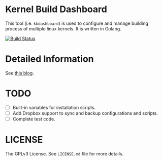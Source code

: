 # Kernel Build Dashboard

This tool (i.e. `kbdashboard`) is used to configure and manage building process
of multiple linux kernels. It is written in Golang.

[![Build Status](https://travis-ci.org/choueric/kbdashboard.svg?branch=master)](https://travis-ci.org/choueric/kbdashboard)

# Detailed Information

See [this blog](http://ericnode.info/post/kbdashboard/).

# TODO
- [ ] Built-in variables for installation scripts.
- [ ] Add Dropbox support to sync and backup configurations and scripts.
- [ ] Complete test code.

# LICENSE
The GPLv3 License. See `LICENSE.md` file for more details.
